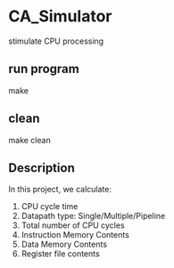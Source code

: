 # CA_Simulator
stimulate CPU processing

## run program
make

## clean
make clean

## Description
In this project, we calculate:  
1. CPU cycle time
2. Datapath type: Single/Multiple/Pipeline
3. Total number of CPU cycles
4. Instruction Memory Contents
5. Data Memory Contents
6. Register file contents
